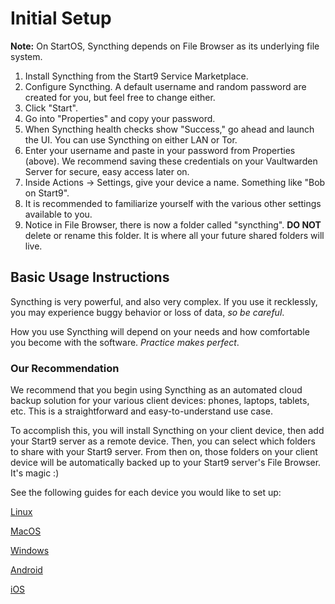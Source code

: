 # Initial Setup

**Note:** On StartOS, Syncthing depends on File Browser as its underlying file system.

1. Install Syncthing from the Start9 Service Marketplace.
1. Configure Syncthing. A default username and random password are created for you, but feel free to change either.
1. Click "Start".
1. Go into "Properties" and copy your password.
1. When Syncthing health checks show "Success," go ahead and launch the UI. You can use Syncthing on either LAN or Tor.
1. Enter your username and paste in your password from Properties (above). We recommend saving these credentials on your Vaultwarden Server for secure, easy access later on.
1. Inside Actions -> Settings, give your device a name. Something like "Bob on Start9".
1. It is recommended to familiarize yourself with the various other settings available to you.
1. Notice in File Browser, there is now a folder called "syncthing". **DO NOT** delete or rename this folder. It is where all your future shared folders will live.

## Basic Usage Instructions

Syncthing is very powerful, and also very complex. If you use it recklessly, you may experience buggy behavior or loss of data, _so be careful_.

How you use Syncthing will depend on your needs and how comfortable you become with the software. _Practice makes perfect_.

### **Our Recommendation**

We recommend that you begin using Syncthing as an automated cloud backup solution for your various client devices: phones, laptops, tablets, etc. This is a straightforward and easy-to-understand use case.

To accomplish this, you will install Syncthing on your client device, then add your Start9 server as a remote device. Then, you can select which folders to share with your Start9 server. From then on, those folders on your client device will be automatically backed up to your Start9 server's File Browser. It's magic :)

See the following guides for each device you would like to set up:

[Linux](./platforms/linux.md)

[MacOS](./platforms/macos.md)

[Windows](./platforms/windows.md)

[Android](./platforms/android.md)

[iOS](./platforms/ios.md)
